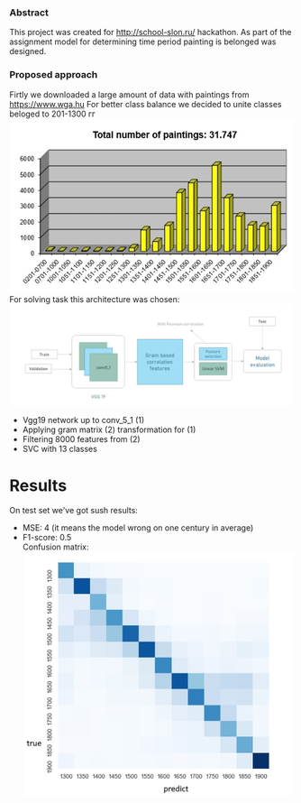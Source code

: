 ### Abstract
This project was created for http://school-slon.ru/ hackathon. As part of the assignment model for determining time period painting is belonged was designed. 


### Proposed approach
Firtly we downloaded a large amount of data with paintings from 
https://www.wga.hu
For better class balance we decided to unite classes beloged to 201-1300 гг  
![](https://github.com/valer1435/painting_dating/blob/master/README/data.png)  
For solving task this architecture was chosen:
![](https://github.com/valer1435/painting_dating/blob/master/README/model_architecture.png)  
- Vgg19 network up to conv_5_1 (1)
- Applying gram matrix (2) transformation for (1) 
- Filtering 8000 features from (2)
- SVC with 13 classes


# Results

On test set we've got sush results:
- MSE: 4  (it means the model wrong on one century in average)
- F1-score: 0.5  
Confusion matrix:
 ![](https://github.com/valer1435/painting_dating/blob/master/README/results.png)  
